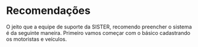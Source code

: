 # Recomendações

O jeito que a equipe de suporte da SISTER, recomendo preencher o sistema é da seguinte maneira. Primeiro vamos começar com o básico cadastrando os motoristas e veículos.

